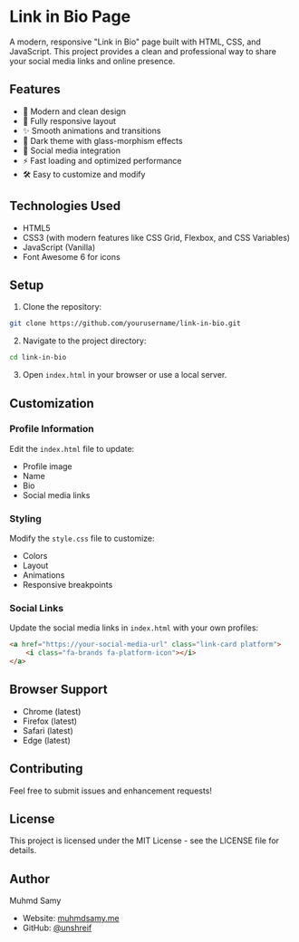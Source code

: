 # Link in Bio Page

A modern, responsive "Link in Bio" page built with HTML, CSS, and JavaScript. This project provides a clean and professional way to share your social media links and online presence.

## Features

- 🎨 Modern and clean design
- 📱 Fully responsive layout
- ✨ Smooth animations and transitions
- 🌙 Dark theme with glass-morphism effects
- 🔗 Social media integration
- ⚡ Fast loading and optimized performance
- 🛠️ Easy to customize and modify

## Technologies Used

- HTML5
- CSS3 (with modern features like CSS Grid, Flexbox, and CSS Variables)
- JavaScript (Vanilla)
- Font Awesome 6 for icons

## Setup

1. Clone the repository:
```bash
git clone https://github.com/yourusername/link-in-bio.git
```

2. Navigate to the project directory:
```bash
cd link-in-bio
```

3. Open `index.html` in your browser or use a local server.

## Customization

### Profile Information
Edit the `index.html` file to update:
- Profile image
- Name
- Bio
- Social media links

### Styling
Modify the `style.css` file to customize:
- Colors
- Layout
- Animations
- Responsive breakpoints

### Social Links
Update the social media links in `index.html` with your own profiles:
```html
<a href="https://your-social-media-url" class="link-card platform">
    <i class="fa-brands fa-platform-icon"></i>
</a>
```

## Browser Support

- Chrome (latest)
- Firefox (latest)
- Safari (latest)
- Edge (latest)

## Contributing

Feel free to submit issues and enhancement requests!

## License

This project is licensed under the MIT License - see the LICENSE file for details.

## Author

Muhmd Samy
- Website: [muhmdsamy.me](https://muhmdsamy.me)
- GitHub: [@unshreif](https://github.com/unshreif) 